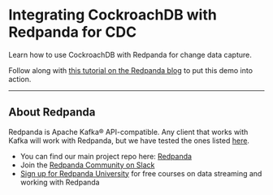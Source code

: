 # Integrating CockroachDB with Redpanda for CDC

Learn how to use CockroachDB with Redpanda for change data capture.

Follow along with [this tutorial on the Redpanda blog](https://redpanda.com/blog/cockroachdb-change-data-capture-redpanda) to put this demo into action. 

----------------------

## About Redpanda 

Redpanda is Apache Kafka® API-compatible. Any client that works with Kafka will work with Redpanda, but we have tested the ones listed [here](https://docs.redpanda.com/docs/reference/faq/#what-clients-do-you-recommend-to-use-with-redpanda).

* You can find our main project repo here: [Redpanda](https://github.com/redpanda-data/redpanda)
* Join the [Redpanda Community on Slack](https://redpanda.com/slack)
* [Sign up for Redpanda University](https://university.redpanda.com/) for free courses on data streaming and working with Redpanda

